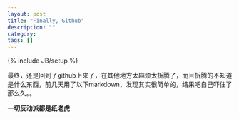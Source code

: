 ```yaml
---
layout: post
title: "Finally, Github"
description: ""
category: 
tags: []
---
```

{% include JB/setup %}

最终，还是回到了github上来了，在其他地方太麻烦太折腾了，而且折腾的不知道是什么东西，前几天用了以下markdown，发现其实很简单的，结果吧自己吓住了那么久。。

**一切反动派都是纸老虎**
